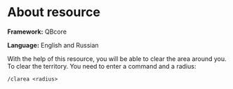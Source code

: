 # About resource
**Framework:** QBcore

**Language:** English and Russian

With the help of this resource, you will be able to clear the area around you. 
To clear the territory. You need to enter a command and a radius:
```
/clarea <radius>
```
